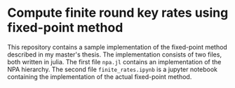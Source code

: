 # Compute finite round key rates using fixed-point method

This repository contains a sample implementation of the fixed-point method described in my master's thesis. The implementation consists of two files, both written in julia. The first file `npa.jl` contains an implementation of the NPA hierarchy. The second file `finite_rates.ipynb` is a jupyter notebook containing the implementation of the actual fixed-point method.
